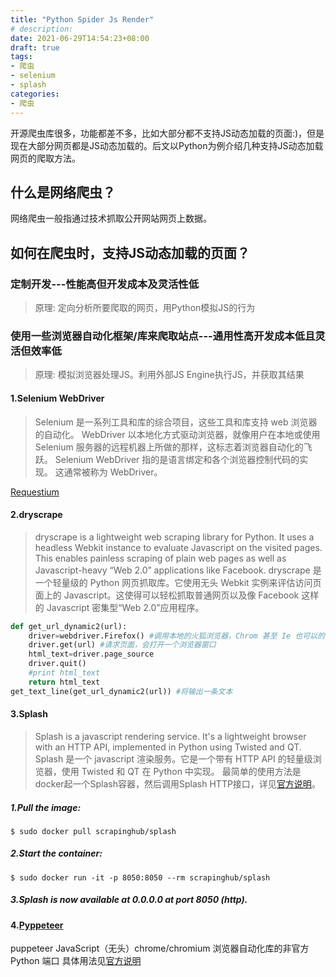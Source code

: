 ```yaml
---
title: "Python Spider Js Render"
# description:
date: 2021-06-29T14:54:23+08:00
draft: true
tags:
- 爬虫
- selenium
- splash
categories:
- 爬虫
---
```


开源爬虫库很多，功能都差不多，比如大部分都不支持JS动态加载的页面:)，但是现在大部分网页都是JS动态加载的。后文以Python为例介绍几种支持JS动态加载网页的爬取方法。

##  什么是网络爬虫？
网络爬虫一般指通过技术抓取公开网站网页上数据。
##  如何在爬虫时，支持JS动态加载的页面？
### 定制开发---性能高但开发成本及灵活性低
> 原理: 定向分析所要爬取的网页，用Python模拟JS的行为
### 使用一些浏览器自动化框架/库来爬取站点---通用性高开发成本低且灵活但效率低
> 原理: 模拟浏览器处理JS。利用外部JS Engine执行JS，并获取其结果
#### 1.Selenium WebDriver
> Selenium 是一系列工具和库的综合项目，这些工具和库支持 web 浏览器的自动化。
> WebDriver 以本地化方式驱动浏览器，就像用户在本地或使用 Selenium 服务器的远程机器上所做的那样，这标志着浏览器自动化的飞跃。
> Selenium WebDriver 指的是语言绑定和各个浏览器控制代码的实现。 这通常被称为 WebDriver。

[Requestium](https://github.com/tryolabs/requestium)
#### 2.dryscrape
> dryscrape is a lightweight web scraping library for Python. It uses a headless Webkit instance to evaluate Javascript on the visited pages. This enables painless scraping of plain web pages as well as Javascript-heavy “Web 2.0” applications like Facebook.
dryscrape 是一个轻量级的 Python 网页抓取库。它使用无头 Webkit 实例来评估访问页面上的 Javascript。这使得可以轻松抓取普通网页以及像 Facebook 这样的 Javascript 密集型“Web 2.0”应用程序。
``` python
def get_url_dynamic2(url):
    driver=webdriver.Firefox() #调用本地的火狐浏览器，Chrom 甚至 Ie 也可以的
    driver.get(url) #请求页面，会打开一个浏览器窗口
    html_text=driver.page_source
    driver.quit()
    #print html_text
    return html_text
get_text_line(get_url_dynamic2(url)) #将输出一条文本
```
#### 3.Splash
> Splash is a javascript rendering service. It's a lightweight browser with an HTTP API, implemented in Python using Twisted and QT.
Splash 是一个 javascript 渲染服务。它是一个带有 HTTP API 的轻量级浏览器，使用 Twisted 和 QT 在 Python 中实现。
最简单的使用方法是docker起一个Splash容器，然后调用Splash HTTP接口，详见[官方说明](https://splash.readthedocs.io/en/stable/install.html)。

##### 1.Pull the image:
```
$ sudo docker pull scrapinghub/splash
```
##### 2.Start the container:
```
$ sudo docker run -it -p 8050:8050 --rm scrapinghub/splash
```
##### 3.Splash is now available at 0.0.0.0 at port 8050 (http).

#### 4.[Pyppeteer](https://github.com/pyppeteer/pyppeteer)
puppeteer JavaScript（无头）chrome/chromium 浏览器自动化库的非官方 Python 端口
具体用法见[官方说明](https://github.com/pyppeteer/pyppeteer#installation)
